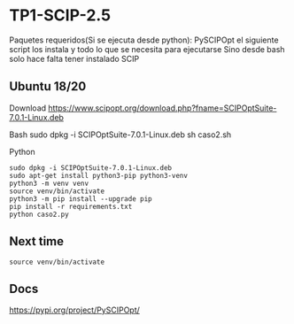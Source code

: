 # TP1-SCIP-2.5

Paquetes requeridos(Si se ejecuta desde python): PySCIPOpt el siguiente script los instala y todo lo que se necesita para ejecutarse
Sino desde bash solo hace falta tener instalado SCIP

## Ubuntu 18/20
Download https://www.scipopt.org/download.php?fname=SCIPOptSuite-7.0.1-Linux.deb

Bash
    sudo dpkg -i SCIPOptSuite-7.0.1-Linux.deb
    sh caso2.sh
    
Python

    sudo dpkg -i SCIPOptSuite-7.0.1-Linux.deb
    sudo apt-get install python3-pip python3-venv
    python3 -m venv venv
    source venv/bin/activate
    python3 -m pip install --upgrade pip
    pip install -r requirements.txt
    python caso2.py
    


## Next time
    source venv/bin/activate
## Docs
https://pypi.org/project/PySCIPOpt/
